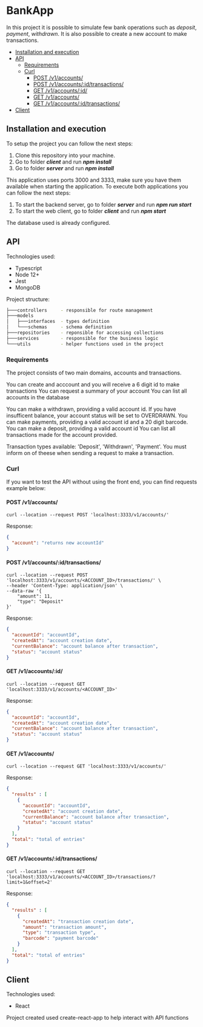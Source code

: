 # BankApp

In this project it is possible to simulate few bank operations such as *deposit*, *payment*, *withdrawn*. It is also possible to create a new account to make transactions.

- [Installation and execution](#installation-and-execution)
- [API](#api)
  * [Requirements](#requirements)
  * [Curl](#curl)
    + [POST /v1/accounts/](#post--v1-accounts-)
    + [POST /v1/accounts/:id/transactions/](#post--v1-accounts--id-transactions-)
    + [GET /v1/accounts/:id/](#get--v1-accounts--id-)
    + [GET /v1/accounts/](#get--v1-accounts-)
    + [GET /v1/accounts/:id/transactions/](#get--v1-accounts--id-transactions-)
- [Client](#client)

## Installation and execution

To setup the project you can follow the next steps:
1. Clone this repository into your machine.
2. Go to folder ***client*** and run ***npm install***
3. Go to folder ***server*** and run ***npm install***

This application uses ports 3000 and 3333, make sure you have them available when starting the application.
To execute both applications you can follow the next steps:
1. To start the backend server, go to folder ***server*** and run ***npm run start***
2. To start the web client, go to folder ***client*** and run ***npm start***

The database used is already configured.

## API

Technologies used:
* Typescript
* Node 12+
* Jest
* MongoDB

Project structure:
```bash 
├───controllers     - responsible for route management
├───models
│   ├───interfaces  - types definition
│   └───schemas     - schema definition
├───repositories    - reponsible for accessing collections
├───services        - responsible for the business logic
└───utils           - helper functions used in the project
```
### Requirements
The project consists of two main domains, accounts and transactions.

You can create and acccount and you will receive a 6 digit id to make transactions
You can request a summary of your account
You can list all accounts in the database

You can make a withdrawn, providing a valid account id. If you have insufficent balance, your account status will be set to OVERDRAWN.
You can make payments, providing a valid account id and a 20 digit barcode.
You can make a deposit, providing a valid account id
You can list all transactions made for the account provided.

Transaction types available: 'Deposit', 'Withdrawn', 'Payment'. You must inform on of theese when sending a request to make a transaction.

### Curl

If you want to test the API without using the front end, you can find requests example below:

#### POST /v1/accounts/ 
```
curl --location --request POST 'localhost:3333/v1/accounts/'
```

Response: 
```json
{
  "account": "returns new accountId"
}
```

#### POST /v1/accounts/:id/transactions/
```
curl --location --request POST 'localhost:3333/v1/accounts/<ACCOUNT_ID>/transactions/' \
--header 'Content-Type: application/json' \
--data-raw '{
    "amount": 11,
    "type": "Deposit"
}'
```

Response:
```json
{
  "accountId": "accountId",
  "createdAt": "account creation date",
  "currentBalance": "account balance after transaction",
  "status": "account status"
}
```

#### GET /v1/accounts/:id/
```
curl --location --request GET 'localhost:3333/v1/accounts/<ACCOUNT_ID>'
```

Response:
```json
{
  "accountId": "accountId",
  "createdAt": "account creation date",
  "currentBalance": "account balance after transaction",
  "status": "account status"
}
```

#### GET /v1/accounts/
```
curl --location --request GET 'localhost:3333/v1/accounts/'
```

Response:
```json
{
  "results" : [
    {
      "accountId": "accountId",
      "createdAt": "account creation date",
      "currentBalance": "account balance after transaction",
      "status": "account status"
    }
  ],
  "total": "total of entries"
}
```

#### GET /v1/accounts/:id/transactions/
```
curl --location --request GET 'localhost:3333/v1/accounts/<ACCOUNT_ID>/transactions/?limit=1&offset=2' 
```

Response:
```json
{
  "results" : [
    {
      "createdAt": "transaction creation date",
      "amount": "transaction amount",
      "type": "transaction type",
      "barcode": "payment barcode"
    }
  ],
  "total": "total of entries"
}
```

## Client

Technologies used:
* React

Project created used create-react-app to help interact with API functions
